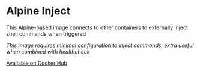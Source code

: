 # **Alpine Inject**

This Alpine-based image connects to other containers to externally inject shell commands when triggered

_This image requires minimal configuration to inject commands, extra useful when combined with healthcheck_

[Available on Docker Hub](https://hub.docker.com/r/chiefmikey/alpine-inject)
